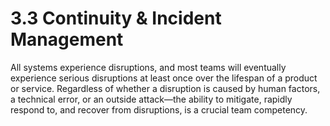 # 3.3 Continuity & Incident Management
All systems experience disruptions, and most teams will eventually experience serious disruptions at least once over the lifespan of a product or service. Regardless of whether a disruption is caused by human factors, a technical error, or an outside attack—the ability to mitigate, rapidly respond to, and recover from disruptions, is a crucial team competency. 
